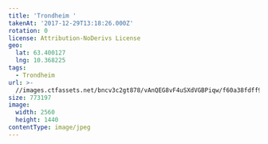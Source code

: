 ```yaml
---
title: 'Trondheim '
takenAt: '2017-12-29T13:18:26.000Z'
rotation: 0
license: Attribution-NoDerivs License
geo:
  lat: 63.400127
  lng: 10.368225
tags:
  - Trondheim
url: >-
  //images.ctfassets.net/bncv3c2gt878/vAnQEG8vF4uSXdVGBPiqw/f60a38fdff93691b1cd2457cc35f6c12/trondheim_24509590697_o
size: 773197
image:
  width: 2560
  height: 1440
contentType: image/jpeg
---
```


